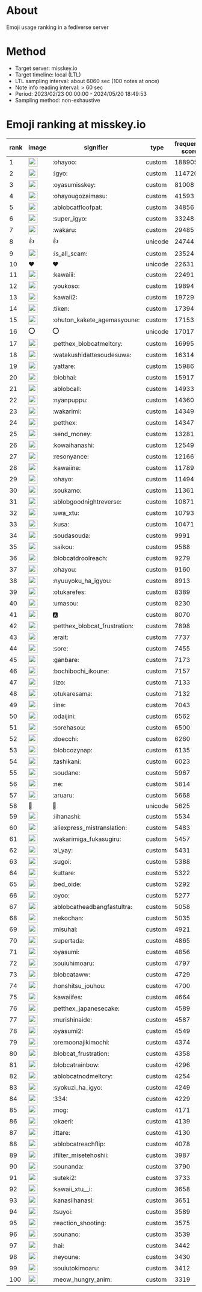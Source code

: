 # About
Emoji usage ranking in a fediverse server

# Method
- Target server: misskey.io
- Target timeline: local (LTL)
- LTL sampling interval: about 6060 sec (100 notes at once)
- Note info reading interval: > 60 sec
- Period: 2023/02/23 00:00:00 - 2024/05/20 18:49:53 
- Sampling method: non-exhaustive

# Emoji ranking at misskey.io

|rank|image|signifier|type|frequency score|
|----|----|----|----|----|
|1|<img height="24" src="https://misskey.io/emoji/ohayoo.webp">|:ohayoo:|custom|188905|
|2|<img height="24" src="https://misskey.io/emoji/igyo.webp">|:igyo:|custom|114720|
|3|<img height="24" src="https://misskey.io/emoji/oyasumisskey.webp">|:oyasumisskey:|custom|81008|
|4|<img height="24" src="https://misskey.io/emoji/ohayougozaimasu.webp">|:ohayougozaimasu:|custom|41593|
|5|<img height="24" src="https://misskey.io/emoji/ablobcatfloofpat.webp">|:ablobcatfloofpat:|custom|34856|
|6|<img height="24" src="https://misskey.io/emoji/super_igyo.webp">|:super_igyo:|custom|33248|
|7|<img height="24" src="https://misskey.io/emoji/wakaru.webp">|:wakaru:|custom|29485|
|8|👍|👍|unicode|24744|
|9|<img height="24" src="https://misskey.io/emoji/is_all_scam.webp">|:is_all_scam:|custom|23524|
|10|❤|❤|unicode|22631|
|11|<img height="24" src="https://misskey.io/emoji/kawaiii.webp">|:kawaiii:|custom|22491|
|12|<img height="24" src="https://misskey.io/emoji/youkoso.webp">|:youkoso:|custom|19894|
|13|<img height="24" src="https://misskey.io/emoji/kawaii2.webp">|:kawaii2:|custom|19729|
|14|<img height="24" src="https://misskey.io/emoji/tiken.webp">|:tiken:|custom|17394|
|15|<img height="24" src="https://misskey.io/emoji/ohuton_kakete_agemasyoune.webp">|:ohuton_kakete_agemasyoune:|custom|17153|
|16|⭕|⭕|unicode|17017|
|17|<img height="24" src="https://misskey.io/emoji/petthex_blobcatmeltcry.webp">|:petthex_blobcatmeltcry:|custom|16995|
|18|<img height="24" src="https://misskey.io/emoji/watakushidattesoudesuwa.webp">|:watakushidattesoudesuwa:|custom|16314|
|19|<img height="24" src="https://misskey.io/emoji/yattare.webp">|:yattare:|custom|15986|
|20|<img height="24" src="https://misskey.io/emoji/blobhai.webp">|:blobhai:|custom|15917|
|21|<img height="24" src="https://misskey.io/emoji/ablobcall.webp">|:ablobcall:|custom|14933|
|22|<img height="24" src="https://misskey.io/emoji/nyanpuppu.webp">|:nyanpuppu:|custom|14360|
|23|<img height="24" src="https://misskey.io/emoji/wakarimi.webp">|:wakarimi:|custom|14349|
|24|<img height="24" src="https://misskey.io/emoji/petthex.webp">|:petthex:|custom|14347|
|25|<img height="24" src="https://misskey.io/emoji/send_money.webp">|:send_money:|custom|13281|
|26|<img height="24" src="https://misskey.io/emoji/kowaihanashi.webp">|:kowaihanashi:|custom|12549|
|27|<img height="24" src="https://misskey.io/emoji/resonyance.webp">|:resonyance:|custom|12166|
|28|<img height="24" src="https://misskey.io/emoji/kawaiine.webp">|:kawaiine:|custom|11789|
|29|<img height="24" src="https://misskey.io/emoji/ohayo.webp">|:ohayo:|custom|11494|
|30|<img height="24" src="https://misskey.io/emoji/soukamo.webp">|:soukamo:|custom|11361|
|31|<img height="24" src="https://misskey.io/emoji/ablobgoodnightreverse.webp">|:ablobgoodnightreverse:|custom|10871|
|32|<img height="24" src="https://misskey.io/emoji/uwa_xtu.webp">|:uwa_xtu:|custom|10793|
|33|<img height="24" src="https://misskey.io/emoji/kusa.webp">|:kusa:|custom|10471|
|34|<img height="24" src="https://misskey.io/emoji/soudasouda.webp">|:soudasouda:|custom|9991|
|35|<img height="24" src="https://misskey.io/emoji/saikou.webp">|:saikou:|custom|9588|
|36|<img height="24" src="https://misskey.io/emoji/blobcatdroolreach.webp">|:blobcatdroolreach:|custom|9279|
|37|<img height="24" src="https://misskey.io/emoji/ohayou.webp">|:ohayou:|custom|9160|
|38|<img height="24" src="https://misskey.io/emoji/nyuuyoku_ha_igyou.webp">|:nyuuyoku_ha_igyou:|custom|8913|
|39|<img height="24" src="https://misskey.io/emoji/otukarefes.webp">|:otukarefes:|custom|8389|
|40|<img height="24" src="https://misskey.io/emoji/umasou.webp">|:umasou:|custom|8230|
|41|<img height="24" src="https://misskey.io/emoji/a.webp">|:a:|custom|8070|
|42|<img height="24" src="https://misskey.io/emoji/petthex_blobcat_frustration.webp">|:petthex_blobcat_frustration:|custom|7898|
|43|<img height="24" src="https://misskey.io/emoji/erait.webp">|:erait:|custom|7737|
|44|<img height="24" src="https://misskey.io/emoji/sore.webp">|:sore:|custom|7455|
|45|<img height="24" src="https://misskey.io/emoji/ganbare.webp">|:ganbare:|custom|7173|
|46|<img height="24" src="https://misskey.io/emoji/bochibochi_ikoune.webp">|:bochibochi_ikoune:|custom|7157|
|47|<img height="24" src="https://misskey.io/emoji/iizo.webp">|:iizo:|custom|7133|
|48|<img height="24" src="https://misskey.io/emoji/otukaresama.webp">|:otukaresama:|custom|7132|
|49|<img height="24" src="https://misskey.io/emoji/iine.webp">|:iine:|custom|7043|
|50|<img height="24" src="https://misskey.io/emoji/odaijini.webp">|:odaijini:|custom|6562|
|51|<img height="24" src="https://misskey.io/emoji/sorehasou.webp">|:sorehasou:|custom|6500|
|52|<img height="24" src="https://misskey.io/emoji/doecchi.webp">|:doecchi:|custom|6260|
|53|<img height="24" src="https://misskey.io/emoji/blobcozynap.webp">|:blobcozynap:|custom|6135|
|54|<img height="24" src="https://misskey.io/emoji/tashikani.webp">|:tashikani:|custom|6023|
|55|<img height="24" src="https://misskey.io/emoji/soudane.webp">|:soudane:|custom|5967|
|56|<img height="24" src="https://misskey.io/emoji/ne.webp">|:ne:|custom|5814|
|57|<img height="24" src="https://misskey.io/emoji/aruaru.webp">|:aruaru:|custom|5668|
|58|🎉|🎉|unicode|5625|
|59|<img height="24" src="https://misskey.io/emoji/iihanashi.webp">|:iihanashi:|custom|5534|
|60|<img height="24" src="https://misskey.io/emoji/aliexpress_mistranslation.webp">|:aliexpress_mistranslation:|custom|5483|
|61|<img height="24" src="https://misskey.io/emoji/wakarimiga_fukasugiru.webp">|:wakarimiga_fukasugiru:|custom|5457|
|62|<img height="24" src="https://misskey.io/emoji/ai_yay.webp">|:ai_yay:|custom|5431|
|63|<img height="24" src="https://misskey.io/emoji/sugoi.webp">|:sugoi:|custom|5388|
|64|<img height="24" src="https://misskey.io/emoji/kuttare.webp">|:kuttare:|custom|5322|
|65|<img height="24" src="https://misskey.io/emoji/bed_oide.webp">|:bed_oide:|custom|5292|
|66|<img height="24" src="https://misskey.io/emoji/oyoo.webp">|:oyoo:|custom|5277|
|67|<img height="24" src="https://misskey.io/emoji/ablobcatheadbangfastultra.webp">|:ablobcatheadbangfastultra:|custom|5058|
|68|<img height="24" src="https://misskey.io/emoji/nekochan.webp">|:nekochan:|custom|5035|
|69|<img height="24" src="https://misskey.io/emoji/misuhai.webp">|:misuhai:|custom|4921|
|70|<img height="24" src="https://misskey.io/emoji/supertada.webp">|:supertada:|custom|4865|
|71|<img height="24" src="https://misskey.io/emoji/oyasumi.webp">|:oyasumi:|custom|4856|
|72|<img height="24" src="https://misskey.io/emoji/souiuhimoaru.webp">|:souiuhimoaru:|custom|4797|
|73|<img height="24" src="https://misskey.io/emoji/blobcataww.webp">|:blobcataww:|custom|4729|
|74|<img height="24" src="https://misskey.io/emoji/honshitsu_jouhou.webp">|:honshitsu_jouhou:|custom|4700|
|75|<img height="24" src="https://misskey.io/emoji/kawaiifes.webp">|:kawaiifes:|custom|4664|
|76|<img height="24" src="https://misskey.io/emoji/petthex_japanesecake.webp">|:petthex_japanesecake:|custom|4589|
|77|<img height="24" src="https://misskey.io/emoji/murishinaide.webp">|:murishinaide:|custom|4587|
|78|<img height="24" src="https://misskey.io/emoji/oyasumi2.webp">|:oyasumi2:|custom|4549|
|79|<img height="24" src="https://misskey.io/emoji/oremoonajikimochi.webp">|:oremoonajikimochi:|custom|4374|
|80|<img height="24" src="https://misskey.io/emoji/blobcat_frustration.webp">|:blobcat_frustration:|custom|4358|
|81|<img height="24" src="https://misskey.io/emoji/blobcatrainbow.webp">|:blobcatrainbow:|custom|4296|
|82|<img height="24" src="https://misskey.io/emoji/ablobcatnodmeltcry.webp">|:ablobcatnodmeltcry:|custom|4254|
|83|<img height="24" src="https://misskey.io/emoji/syokuzi_ha_igyo.webp">|:syokuzi_ha_igyo:|custom|4249|
|84|<img height="24" src="https://misskey.io/emoji/334.webp">|:334:|custom|4229|
|85|<img height="24" src="https://misskey.io/emoji/mog.webp">|:mog:|custom|4171|
|86|<img height="24" src="https://misskey.io/emoji/okaeri.webp">|:okaeri:|custom|4139|
|87|<img height="24" src="https://misskey.io/emoji/ittare.webp">|:ittare:|custom|4130|
|88|<img height="24" src="https://misskey.io/emoji/ablobcatreachflip.webp">|:ablobcatreachflip:|custom|4078|
|89|<img height="24" src="https://misskey.io/emoji/ifilter_misetehoshii.webp">|:ifilter_misetehoshii:|custom|3987|
|90|<img height="24" src="https://misskey.io/emoji/sounanda.webp">|:sounanda:|custom|3790|
|91|<img height="24" src="https://misskey.io/emoji/suteki2.webp">|:suteki2:|custom|3733|
|92|<img height="24" src="https://misskey.io/emoji/kawaii_xtu__i.webp">|:kawaii_xtu__i:|custom|3658|
|93|<img height="24" src="https://misskey.io/emoji/kanasiihanasi.webp">|:kanasiihanasi:|custom|3651|
|94|<img height="24" src="https://misskey.io/emoji/tsuyoi.webp">|:tsuyoi:|custom|3589|
|95|<img height="24" src="https://misskey.io/emoji/reaction_shooting.webp">|:reaction_shooting:|custom|3575|
|96|<img height="24" src="https://misskey.io/emoji/sounano.webp">|:sounano:|custom|3539|
|97|<img height="24" src="https://misskey.io/emoji/hai.webp">|:hai:|custom|3442|
|98|<img height="24" src="https://misskey.io/emoji/neyoune.webp">|:neyoune:|custom|3430|
|99|<img height="24" src="https://misskey.io/emoji/souiutokimoaru.webp">|:souiutokimoaru:|custom|3412|
|100|<img height="24" src="https://misskey.io/emoji/meow_hungry_anim.webp">|:meow_hungry_anim:|custom|3319|
